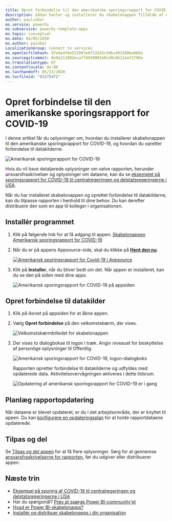 ```yaml
---
title: Opret forbindelse til den amerikanske sporingsrapport for COVID-19
description: Sådan henter og installerer du skabelonappen Tilfælde af COVID-19 i USA og opretter forbindelse til dataene.
author: paulinbar
ms.service: powerbi
ms.subservice: powerbi-template-apps
ms.topic: conceptual
ms.date: 04/05/2020
ms.author: painbar
LocalizationGroup: Connect to services
ms.openlocfilehash: 97e0a4f6e522997e6f132d1c3dbc493188ba66ba
ms.sourcegitcommit: 0e9e211082eca7fd939803e0cd9c6b114af2f90a
ms.translationtype: HT
ms.contentlocale: da-DK
ms.lasthandoff: 05/13/2020
ms.locfileid: "83275472"
---
```

# <a name="connect-to-the-covid-19-us-tracking-report"></a>Opret forbindelse til den amerikanske sporingsrapport for COVID-19
I denne artikel får du oplysninger om, hvordan du installerer skabelonappen til den amerikanske sporingsrapport for COVID-19, og hvordan du opretter forbindelse til datakilderne.

![Amerikansk sporingsrapport for COVID-19](media/service-connect-to-covid-19-tracking/service-covid-19-us-tracking-report-title-screen.png)

Hvis du vil have detaljerede oplysninger om selve rapporten, herunder ansvarsfraskrivelser og oplysninger om dataene, kan du se [eksemplet på sporingsrapport for COVID-19 til centralregeringen og delstatsregeringerne i USA](../create-reports/sample-covid-19-us.md).

Når du har installeret skabelonappen og oprettet forbindelse til datakilderne, kan du tilpasse rapporten i henhold til dine behov. Du kan derefter distribuere den som en app til kolleger i organisationen.

## <a name="install-the-app"></a>Installér programmet

1. Klik på følgende link for at få adgang til appen: [Skabelonappen Amerikansk sporingsrapport for COVID-19](https://appsource.microsoft.com/en-us/product/power-bi/pbi-contentpacks.covid19ms)

1. Når du er på appens Appsource-side, skal du klikke på [**Hent den nu**](https://appsource.microsoft.com/en-us/product/power-bi/pbi-contentpacks.covid19ms).

    [![Amerikansk sporingsrapport for Covid-19 i Appsource](media/service-connect-to-covid-19-tracking/service-covid-19-us-tracking-report-appsource-icon.png)](https://appsource.microsoft.com/en-us/product/power-bi/pbi-contentpacks.covid19ms)

1. Klik på **Installer**, når du bliver bedt om det. Når appen er installeret, kan du se den på siden med dine apps.

   ![Amerikansk sporingsrapport for COVID-19 på appsiden](media/service-connect-to-covid-19-tracking/service-covid-19-us-tracking-report-apps-page-icon.png)

## <a name="connect-to-data-sources"></a>Opret forbindelse til datakilder

1. Klik på ikonet på appsiden for at åbne appen.

1. Vælg **Opret forbindelse** på den velkomstskærm, der vises.

   ![Velkomstskærmbilledet for skabelonappen](media/service-connect-to-covid-19-tracking/service-covid-19-us-tracking-report-splash-screen.png)

1. Der vises to dialogbokse til logon i træk. Angiv niveauet for beskyttelse af personlige oplysninger til Offentlig.

   ![Amerikansk sporingsrapport for COVID-19, logon-dialogboks](media/service-connect-to-covid-19-tracking/service-covid-19-us-tracking-report-signin-dialog.png)

   Rapporten opretter forbindelse til datakilderne og udfyldes med opdaterede data. Aktivitetsovervågningen aktiveres i dette tidsrum.

   ![Opdatering af amerikansk sporingsrapport for COVID-19 er i gang](media/service-connect-to-covid-19-tracking/service-covid-19-us-tracking-report-refresh-monitor.png)

## <a name="schedule-report-refresh"></a>Planlæg rapportopdatering

Når dataene er blevet opdateret, er du i det arbejdsområde, der er knyttet til appen. Du kan [konfigurere en opdateringsplan](../connect-data/refresh-scheduled-refresh.md) for at holde rapportdataene opdaterede.

## <a name="customize-and-share"></a>Tilpas og del

Se [Tilpas og del appen](../connect-data/service-template-apps-install-distribute.md#customize-and-share-the-app) for at få flere oplysninger. Sørg for at gennemse [ansvarsfraskrivelserne for rapporten](../create-reports/sample-covid-19-us.md#disclaimers), før du udgiver eller distribuerer appen.

## <a name="next-steps"></a>Næste trin
* [Eksempel på sporing af COVID-19 til centralregeringen og delstatsregeringerne i USA](../create-reports/sample-covid-19-us.md)
* Har du spørgsmål? [Prøv at spørge Power BI-community'et](https://community.powerbi.com/)
* [Hvad er Power BI-skabelonapps?](../connect-data/service-template-apps-overview.md)
* [Installér og distribuer skabelonapps i din organisation](../connect-data/service-template-apps-install-distribute.md)
